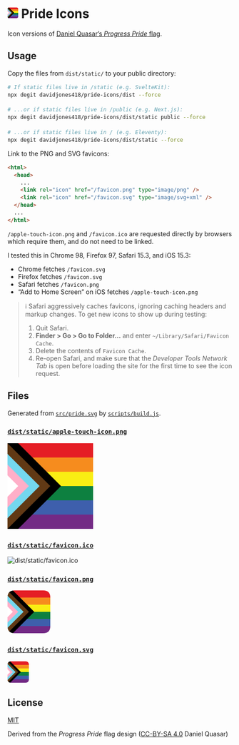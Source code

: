 # <img src="src/pride.svg" alt="Pride Icon" width="24" height="24" /> Pride Icons

Icon versions of [Daniel Quasar’s _Progress Pride_ flag](https://progress.gay).

## Usage

Copy the files from `dist/static/` to your public directory:

```sh
# If static files live in /static (e.g. SvelteKit):
npx degit davidjones418/pride-icons/dist --force

# ...or if static files live in /public (e.g. Next.js):
npx degit davidjones418/pride-icons/dist/static public --force

# ...or if static files live in / (e.g. Eleventy):
npx degit davidjones418/pride-icons/dist/static --force
```

Link to the PNG and SVG favicons:

```html
<html>
  <head>
    ...
    <link rel="icon" href="/favicon.png" type="image/png" />
    <link rel="icon" href="/favicon.svg" type="image/svg+xml" />
  </head>
  ...
</html>
```

`/apple-touch-icon.png` and `/favicon.ico` are requested directly by browsers which require them, and do not need to be linked.

I tested this in Chrome 98, Firefox 97, Safari 15.3, and iOS 15.3:

- Chrome fetches `/favicon.svg`
- Firefox fetches `/favicon.svg`
- Safari fetches `/favicon.png`
- “Add to Home Screen” on iOS fetches `/apple-touch-icon.png`

> ℹ️ Safari aggressively caches favicons, ignoring caching headers and markup changes. To get new icons to show up during testing:
>
> 1. Quit Safari.
> 2. **Finder > Go > Go to Folder...** and enter `~/Library/Safari/Favicon Cache`.
> 3. Delete the contents of `Favicon Cache`.
> 4. Re-open Safari, and make sure that the _Developer Tools Network Tab_ is open before loading the site for the first time to see the icon request.

## Files

Generated from [`src/pride.svg`](src/pride.svg) by [`scripts/build.js`](scripts/build.js).

### [`dist/static/apple-touch-icon.png`](dist/static/apple-touch-icon.png)

![dist/static/apple-touch-icon.png](dist/static/apple-touch-icon.png)

### [`dist/static/favicon.ico`](dist/static/favicon.ico)

![dist/static/favicon.ico](dist/static/favicon.ico)

### [`dist/static/favicon.png`](dist/static/favicon.png)

![dist/static/favicon.png](dist/static/favicon.png)

### [`dist/static/favicon.svg`](dist/static/favicon.svg)

![dist/static/favicon.svg](dist/static/favicon.svg)

## License

[MIT](LICENSE)

Derived from the _Progress Pride_ flag design ([CC-BY-SA 4.0](https://creativecommons.org/licenses/by-nc-sa/4.0/) Daniel Quasar)
